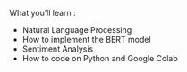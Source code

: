 What you’ll learn :
* Natural Language Processing
* How to implement the BERT model
* Sentiment Analysis
* How to code on Python and Google Colab
